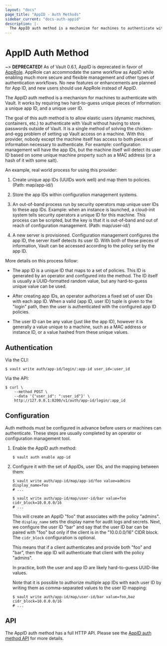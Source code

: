 ```yaml
---
layout: "docs"
page_title: "AppID - Auth Methods"
sidebar_current: "docs-auth-appid"
description: |-
  The AppID auth method is a mechanism for machines to authenticate with Vault.
---
```


# AppID Auth Method

~> **DEPRECATED!** As of Vault 0.6.1, AppID is deprecated in favor of
[AppRole](/docs/auth/approle.html). AppRole can accommodate the same workflow as
AppID while enabling much more secure and flexible management and other types
of authentication workflows. No new features or enhancements are planned for App
ID, and new users should use AppRole instead of AppID.

The AppID auth method is a mechanism for machines to authenticate with Vault.
It works by requiring two hard-to-guess unique pieces of information: a unique
app ID, and a unique user ID.

The goal of this auth method is to allow elastic users (dynamic
machines, containers, etc.) to authenticate with Vault without having to store
passwords outside of Vault. It is a single method of solving the
chicken-and-egg problem of setting up Vault access on a machine.  With this
provider, nobody except the machine itself has access to both pieces of
information necessary to authenticate. For example: configuration management
will have the app IDs, but the machine itself will detect its user ID based on
some unique machine property such as a MAC address (or a hash of it with some
salt).

An example, real world process for using this provider:

1. Create unique app IDs (UUIDs work well) and map them to policies.  (Path:
   map/app-id/<app-id>)

2. Store the app IDs within configuration management systems.

3. An out-of-band process run by security operators map unique user IDs to
   these app IDs. Example: when an instance is launched, a cloud-init system
   tells security operators a unique ID for this machine. This process can be
   scripted, but the key is that it is out-of-band and out of reach of
   configuration management.  (Path: map/user-id/<user-id>)

4. A new server is provisioned. Configuration management configures the app
   ID, the server itself detects its user ID. With both of these pieces of
   information, Vault can be accessed according to the policy set by the app
   ID.

More details on this process follow:

- The app ID is a unique ID that maps to a set of policies. This ID is generated
  by an operator and configured into the method. The ID itself is usually a
  UUID-formatted random value, but any hard-to-guess unique value can be used.

- After creating app IDs, an operator authorizes a fixed set of user IDs with
  each app ID. When a valid {app ID, user ID} tuple is given to the "login"
  path, then the user is authenticated with the configured app ID policies.

- The user ID can be any value (just like the app ID), however it is generally a
  value unique to a machine, such as a MAC address or instance ID, or a value
  hashed from these unique values.


## Authentication

Via the CLI:

```text
$ vault write auth/app-id/login/:app-id user_id=:user_id
```

Via the API:

```text
$ curl \
    --method POST \
    --data '{"user_id": ":user_id"}' \
    http://127.0.0.1:8200/v1/auth/app-id/login/:app_id
```

## Configuration

Auth methods must be configured in advance before users or machines can
authenticate. These steps are usually completed by an operator or configuration
management tool.

1. Enable the AppID auth method:

    ```text
    $ vault auth enable app-id
    ```

1. Configure it with the set of AppIDs, user IDs, and the mapping between them:

    ```text
    $ vault write auth/app-id/map/app-id/foo value=admins display_name=foo
    # ...

    $ vault write auth/app-id/map/user-id/bar value=foo cidr_block=10.0.0.0/16
    # ...
    ```

    This will create an AppID "foo" that associates with the policy "admins".
    The `display_name` sets the display name for audit logs and secrets. Next,
    we configure the user ID "bar" and say that the user ID bar can be paired
    with "foo" but only if the client is in the "10.0.0.0/16" CIDR block. The
    `cidr_block` configuration is optional.

    This means that if a client authenticates and provide both "foo" and "bar",
    then the app ID will authenticate that client with the policy "admins".

    In practice, both the user and app ID are likely hard-to-guess UUID-like
    values.

    Note that it is possible to authorize multiple app IDs with each user ID by
    writing them as comma-separated values to the user ID mapping:

    ```text
    $ vault write auth/app-id/map/user-id/bar value=foo,baz cidr_block=10.0.0.0/16
    # ...
    ```

## API

The AppID auth method has a full HTTP API. Please see the
[AppID auth method API](/api/auth/app-id/index.html) for more
details.
